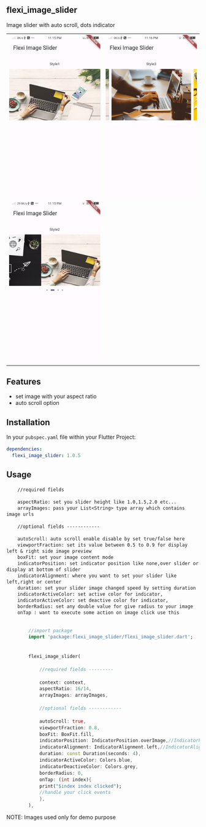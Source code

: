## flexi_image_slider

Image slider with auto scroll, dots indicator

<table>
   <tr>
      <td>
         <img width="250px" src="https://raw.githubusercontent.com/Dharini17/flexi_image_slider/master/assets/screenshot1.jpeg">
      </td>   
<td>
         <img width="250px" src="https://raw.githubusercontent.com/Dharini17/flexi_image_slider/master/assets/screenshot2.jpeg">
      </td>  
    </tr>
  <tr>
      <td>
         <img width="250px" src="https://raw.githubusercontent.com/Dharini17/flexi_image_slider/master/assets/screenshot3.jpeg">
      </td>  
    </tr>
</table>

## Features

- set image with your aspect ratio
- auto scroll option

## Installation

In your `pubspec.yaml` file within your Flutter Project:

```yaml
dependencies:
  flexi_image_slider: 1.0.5
```

## Usage

        //required fields

        aspectRatio: set you slider height like 1.0,1.5,2.0 etc...
        arrayImages: pass your List<String> type array which contains image urls
        
        //optional fields ------------
        
        autoScroll: auto scroll enable disable by set true/false here
        viewportFraction: set its value between 0.5 to 0.9 for display left & right side image preview
        boxFit: set your image content mode 
        indicatorPosition: set indicator position like none,over slider or display at bottom of slider
        indicatorAlignment: where you want to set your slider like left,right or center
        duration: set your slider image changed speed by setting duration 
        indicatorActiveColor: set active color for indicator,
        indicatorActiveColor: set deactive color for indicator,
        borderRadius: set any double value for give radius to your image
        onTap : want to execute some action on image click use this

```dart
      
        //import package
        import 'package:flexi_image_slider/flexi_image_slider.dart';


        flexi_image_slider(

            //required fields ---------
    
            context: context,
            aspectRatio: 16/14,
            arrayImages: arrayImages,
    
            //optional fields ------------
    
            autoScroll: true,
            viewportFraction: 0.8,
            boxFit: BoxFit.fill,
            indicatorPosition: IndicatorPosition.overImage,//IndicatorPosition.afterImage,IndicatorPosition.overImage,IndicatorPosition.none
            indicatorAlignment: IndicatorAlignment.left,//IndicatorAlignment.left,IndicatorAlignment.right,IndicatorAlignment.center
            duration: const Duration(seconds: 4),
            indicatorActiveColor: Colors.blue,
            indicatorDeactiveColor: Colors.grey,
            borderRadius: 0,
            onTap: (int index){
            print("$index index clicked");
            //handle your click events
            },
        ),

```

NOTE: Images used only for demo purpose